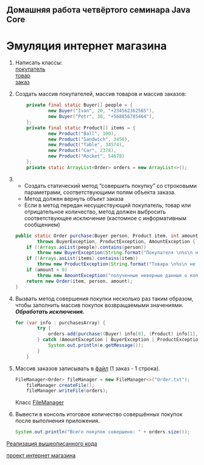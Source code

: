 ## Домашняя работа четвёртого семинара Java Core

# Эмуляция интернет магазина

1. Написать классы:  
 [покупатель](https://github.com/UrijVig/ru.gb.core.java/blob/main/seminars/sem04/shop/src/main/java/app/model/Buyer.java)  
 [товар](https://github.com/UrijVig/ru.gb.core.java/blob/main/seminars/sem04/shop/src/main/java/app/model/Product.java)  
 [заказ](https://github.com/UrijVig/ru.gb.core.java/blob/main/seminars/sem04/shop/src/main/java/app/model/Order.java)

2. Создать массив покупателей, массив товаров и массив заказов:

    ```java
        private final static Buyer[] people = {
                new Buyer("Ivan", 20, "+234562362565"),
                new Buyer("Petr", 30, "+568856785464"),
        };
        private final static Product[] items = {
                new Product("Ball", 100),
                new Product("Sandwich", 3456),
                new Product("Table", 34574),
                new Product("Car", 2378),
                new Product("Rocket", 54678)
        };
        private static ArrayList<Order> orders = new ArrayList<>();
    ```
3. 
    * Cоздать статический метод “совершить покупку” со строковыми параметрами, соответствующими полям объекта заказа.  
    * Метод должен вернуть объект заказа  
    * Если в метод передан несуществующий покупатель, товар или отрицательное количество, метод должен выбросить соответствующее исключение (кастомное с информативным сообщением)

    ```java
    public static Order purchase(Buyer person, Product item, int amount)
            throws BuyerException, ProductException, AmountException {
        if (!Arrays.asList(people).contains(person))
            throw new BuyerException(String.format("Покупателя \n%s\n не существует! ", person.toString()) );
        if (!Arrays.asList(items).contains(item))
            throw new ProductException(String.format("Товара \n%s\n не существует! ", item.toString()));
        if (amount < 0)
            throw new AmountException("полученные неверные данные о количестве товара! \n");
        return new Order(item, person, amount);
    }
    ```
4. Вызвать метод совершения покупки несколько раз таким образом, чтобы заполнить массив покупок возвращаемыми значениями. ***Обработать исключения.***

    ```java
    for (var info : purchasesArray) {
            try {
                orders.add(purchase((Buyer) info[0], (Product) info[1], (Integer) info[2]));
            } catch (AmountException | BuyerException | ProductException e) {
                System.out.println(e.getMessage());
            }
        }
    ```
5. Массив заказов записывать в [файл](https://github.com/UrijVig/ru.gb.core.java/blob/main/seminars/sem04/shop/Order.txt) (1 заказ - 1 строка).

    ```java
    FileManager<Order> fileManager = new FileManager<>("Order.txt");
        fileManager.createFile();
        fileManager.writeFile(orders);
    ```

    Класс [FileManager](https://github.com/UrijVig/ru.gb.core.java/blob/main/seminars/sem04/shop/src/main/java/app/fileManager/FileManager.java)

6. Вывести в консоль итоговое количество совершённых покупок после выполнения приложения.
    ```java
    System.out.println("Всего покупок совершено: " + orders.size());
    ```

[Реализация вышеописанного кода](https://github.com/UrijVig/ru.gb.core.java/blob/main/seminars/sem04/shop/src/main/java/app/Main.java)  

[проект интернет магазина](https://github.com/UrijVig/ru.gb.core.java/tree/main/seminars/sem04/shop)
